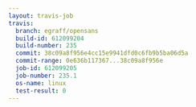 ```yaml
---
layout: travis-job
travis:
  branch: egraff/opensans
  build-id: 612099204
  build-number: 235
  commit: 38c09a8f956e4cc15e9941dfd0c6fb9b5ba06d5a
  commit-range: 0e636b117367...38c09a8f956e
  job-id: 612099205
  job-number: 235.1
  os-name: linux
  test-result: 0
---
```

